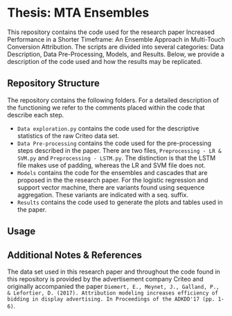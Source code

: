 # Thesis: MTA Ensembles
This repository contains the code used for the research paper Increased Performance in a Shorter Timeframe: An Ensemble Approach in Multi-Touch Conversion Attribution. The scripts are divided into several categories: Data Description, Data Pre-Processing, Models, and Results. Below, we provide a description of the code used and how the results may be replicated.

## Repository Structure
The repository contains the following folders. For a detailed description of the functioning we refer to the comments placed within the code that describe each step.
- `Data exploration.py` contains the code used for the descriptive statistics of the raw Criteo data set.
-  `Data Pre-processing` contains the code used for the pre-processing steps described in the paper. There are two files, `Preprocessing - LR & SVM.py` and `Preprocessing - LSTM.py`. The distinction is that the LSTM file makes use of padding, whereas the LR and SVM file does not.
-  `Models` contains the code for the ensembles and cascades that are proposed in the the research paper. For the logistic regression and support vector machine, there are variants found using sequence aggregation. These variants are indicated with a seq. suffix.
-  `Results` contains the code used to generate the plots and tables used in the paper.

## Usage


## Additional Notes & References
The data set used in this research paper and throughout the code found in this repository is provided by the advertisement company Criteo and originally accompanied the paper `Diemert, E., Meynet, J., Galland, P., & Lefortier, D. (2017). Attribution modeling increases efficiency of bidding in display advertising. In Proceedings of the ADKDD'17 (pp. 1-6)`.
